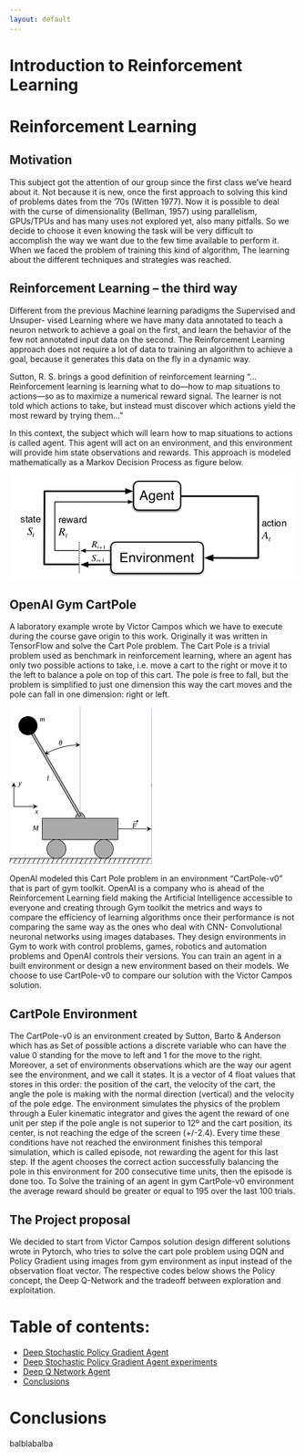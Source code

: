 ```yaml
---
layout: default
---
```



# Introduction to Reinforcement Learning

# Reinforcement Learning

## Motivation

This subject got the attention of our group since the first class we’ve heard about
it. Not because it is new, once the first approach to solving this kind of problems
dates from the ’70s (Witten 1977). Now it is possible to deal with the curse of 
dimensionality (Bellman, 1957) using parallelism, GPUs/TPUs and has many uses not 
explored yet, also many pitfalls. So we decide to choose it even knowing the task 
will be very difficult to accomplish the way we want due to the few time available
to perform it. When we faced the problem of training this kind of algorithm, The 
learning about the different techniques and strategies was reached.

## Reinforcement Learning – the third way

Different from the previous Machine learning paradigms the Supervised and Unsuper-
vised Learning where we have many data annotated to teach a neuron network to 
achieve a goal on the first, and learn the behavior of the few not annotated input 
data on the second. The Reinforcement Learning approach does not require a lot of 
data to training an algorithm to achieve a goal, because it generates this data 
on the fly in a dynamic way.

Sutton, R. S. brings a good definition of reinforcement learning “… Reinforcement 
learning is learning what to do—how to map situations to actions—so as to maximize
a numerical reward signal. The learner is not told which actions to take, but 
instead must discover which actions yield the most reward by trying them...”

In this context, the subject which will learn how to map situations to actions is 
called agent. This agent will act on an environment, and this environment will 
provide him state observations and rewards. This approach is modeled mathematically
as a Markov Decision Process as figure below.

![Octocat](assets/images/intromdp.png)

##  OpenAI Gym CartPole

A laboratory example wrote by Victor Campos which we have to execute during the 
course gave origin to this work. Originally it was written in TensorFlow and solve
the Cart Pole problem. The Cart Pole is a trivial problem used as benchmark in 
reinforcement learning, where an agent has only two possible actions to take, i.e. 
move a cart to the right or move it to the left to balance a pole on top of 
this cart. The pole is free to fall, but the problem is simplified to just one 
dimension this way the cart moves and the pole can fall in one dimension: right 
or left.

![Octocat](assets/images/cartpole.png)
    
OpenAI modeled this Cart Pole problem in an environment “CartPole-v0” that is part
of gym toolkit. OpenAI is a company who is ahead of the Reinforcement Learning 
field making the Artificial Intelligence accessible to everyone and creating 
through Gym toolkit the metrics and ways to compare the efficiency of learning 
algorithms once their performance is not comparing the same way as the ones who 
deal with CNN- Convolutional neuronal networks using images databases. 
They design environments in Gym to work with control problems, games, 
robotics and automation problems and OpenAI controls their versions. You can train
an agent in a built environment or design a new environment based on their models. 
We choose to use CartPole-v0 to compare our solution with the Victor Campos solution.

## CartPole Environment

The CartPole-v0 is an environment created by Sutton, Barto & Anderson which has as
Set of possible actions a discrete variable who can have the value 0 standing for 
the move to left and 1 for the move to the right. 
Moreover, a set of environments observations which are the way our agent see the 
environment, and we call it states. It is a vector of 4 float values that stores 
in this order: the position of the cart, the velocity of the cart, the angle 
the pole is making with the normal direction (vertical) and the velocity of the
pole edge. The environment simulates the physics of the problem through a Euler 
kinematic integrator and gives the agent the reward of one unit per step if the 
pole angle is not superior to 12º and the cart position, its center, is not reaching
the edge of the screen (+/-2.4). Every time these conditions have not reached 
the environment finishes this temporal simulation, which is called episode, not 
rewarding the agent for this last step. If the agent chooses the correct action 
successfully balancing the pole in this environment for 200 consecutive time 
units, then the episode is done too. To  Solve the training of an agent in 
gym CartPole-v0 environment the average reward should be greater or equal 
to 195 over the last 100 trials.

## The Project proposal

We decided to start from Victor Campos solution design different solutions 
wrote in Pytorch, who tries to solve the cart pole problem using DQN and 
Policy Gradient using images from gym environment as input instead of the 
observation float vector.
The respective codes below shows the Policy concept, the Deep Q-Network and 
the tradeoff between exploration and exploitation.


# Table of contents:
* [Deep Stochastic Policy Gradient Agent](polgrad.html)
* [Deep Stochastic Policy Gradient Agent experiments](polgrad_exp.html)
* [Deep Q Network Agent](dqn.html)
* [Conclusions]()

# Conclusions

balblabalba
